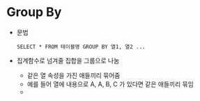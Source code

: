 # Group By

- 문법

  ```mysql
  SELECT * FROM 테이블명 GROUP BY 열1, 열2 ...
  ```

- 집계함수로 넘겨줄 집합을 그룹으로 나눔
  - 같은 열 속성을 가진 애들끼리 묶어줌
  - 예를 들어 열에 내용으로 A, A, B, C 가 있다면 같은 애들끼리 묶임
  - 

